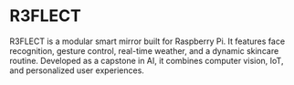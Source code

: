 # R3FLECT
R3FLECT is a modular smart mirror built for Raspberry Pi. It features face recognition, gesture control, real-time weather, and a dynamic skincare routine. Developed as a capstone in AI, it combines computer vision, IoT, and personalized user experiences.
